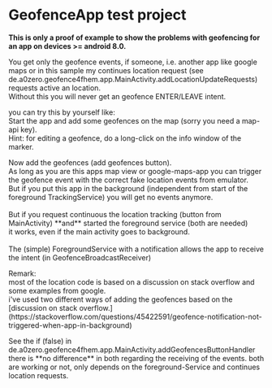 # GeofenceApp test project 

**This is only a proof of example to show the problems with geofencing for an app on devices >= android 8.0.**

You get only the geofence events, if someone, i.e. another app like google maps or in this sample 
my continues location request (see de.a0zero.geofence4fhem.app.MainActivity.addLocationUpdateRequests)
requests active an location.<br/> 
Without this you will never get an geofence ENTER/LEAVE intent.<br/>
<p/>
you can try this by yourself like:<br/>
Start the app and add some geofences on the map (sorry you need a map-api key).<br/> 
Hint: for editing a geofence, do a long-click on the info window of the marker.<br/>
<p/>
Now add the geofences (add geofences button).<br/>
As long as you are this apps map view or google-maps-app you can
trigger the geofence event with the correct fake location events from emulator.<br/>
But if you put this app in the background (independent from start of the foreground TrackingService)
you will get no events anymore.<br/>
<br/>
But if you request continuous the location tracking (button from MainActivity) **and** started the 
foreground service (both are needed) <br/>
it works, even if the main activity goes to background.<br/>
<br/>
The (simple) ForegroundService with a notification allows the app to receive the intent (in GeofenceBroadcastReceiver)
<p/>
<p/>
Remark:<br/>
most of the location code is based on a discussion on stack overflow and some examples from google.<br/>
i've used two different ways of adding the geofences based on the [discussion on stack overflow.]
(https://stackoverflow.com/questions/45422591/geofence-notification-not-triggered-when-app-in-background)
<p/>
See the if (false) in de.a0zero.geofence4fhem.app.MainActivity.addGeofencesButtonHandler
there is **no difference** in both regarding the receiving of the events. both are working or not, only 
depends on the foreground-Service and continues location requests.

